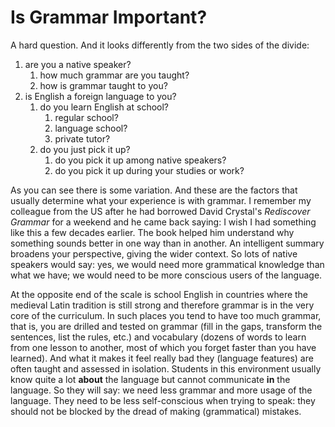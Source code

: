 Is Grammar Important?
=====================

A hard question. And it looks differently from the two sides of the divide:

1. are you a native speaker?
   1. how much grammar are you taught?
   2. how is grammar taught to you?
2. is English a foreign language to you?
   1. do you learn English at school?
      1. regular school?
      2. language school?
      3. private tutor?
   2. do you just pick it up?
      1. do you pick it up among native speakers?
      2. do you pick it up during your studies or work?

As you can see there is some variation. And these are the factors that usually determine what your experience is with grammar. I remember my colleague from the US after he had borrowed David Crystal's _Rediscover Grammar_ for a weekend and he came back saying: I wish I had something like this a few decades earlier. The book helped him understand why something sounds better in one way than in another. An intelligent summary broadens your perspective, giving the wider context. So lots of native speakers would say: yes, we would need more grammatical knowledge than what we have; we would need to be more conscious users of the language.

At the opposite end of the scale is school English in countries where the medieval Latin tradition is still strong and therefore grammar is in the very core of the curriculum. In such places you tend to have too much grammar, that is, you are drilled and tested on grammar (fill in the gaps, transform the sentences, list the rules, etc.) and vocabulary (dozens of words to learn from one lesson to another, most of which you forget faster than you have learned). And what it makes it feel really bad they (language features) are often taught and assessed in isolation. Students in this environment usually know quite a lot __about__ the language but cannot communicate __in__ the language. So they will say: we need less grammar and more usage of the language. They need to be less self-conscious when trying to speak: they should not be blocked by the dread of making (grammatical) mistakes.


